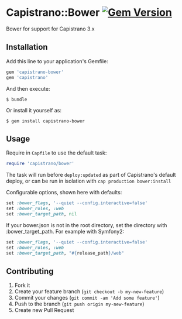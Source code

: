# Capistrano::Bower [![Gem Version](https://badge.fury.io/rb/capistrano-bower.png)](http://badge.fury.io/rb/capistrano-bower)

Bower for support for Capistrano 3.x

## Installation

Add this line to your application's Gemfile:

```ruby
gem 'capistrano-bower'
gem 'capistrano'
```

And then execute:

    $ bundle

Or install it yourself as:

    $ gem install capistrano-bower

## Usage

Require in `Capfile` to use the default task:

```ruby
require 'capistrano/bower'
```

The task will run before `deploy:updated` as part of Capistrano's default deploy,
or can be run in isolation with `cap production bower:install`

Configurable options, shown here with defaults:

```ruby
set :bower_flags, '--quiet --config.interactive=false'
set :bower_roles, :web
set :bower_target_path, nil
```

If your bower.json is not in the root directory, set the directory with :bower_target_path. For example with Symfony2:

```ruby
set :bower_flags, '--quiet --config.interactive=false'
set :bower_roles, :web
set :bower_target_path, "#{release_path}/web"
```

## Contributing

1. Fork it
2. Create your feature branch (`git checkout -b my-new-feature`)
3. Commit your changes (`git commit -am 'Add some feature'`)
4. Push to the branch (`git push origin my-new-feature`)
5. Create new Pull Request
